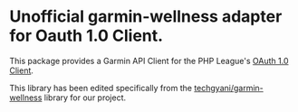 # Unofficial garmin-wellness adapter for Oauth 1.0 Client.

This package provides a Garmin API Client for the PHP League's [OAuth 1.0 Client](https://github.com/thephpleague/oauth1-client).


This library has been edited specifically from the [techgyani/garmin-wellness](https://github.com/techgyani/garmin-wellness) library for our project.
